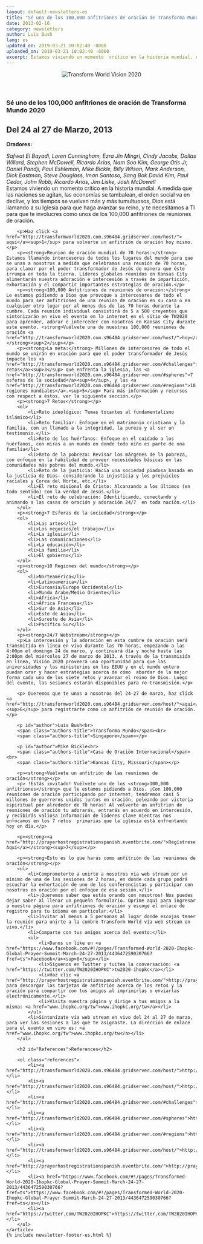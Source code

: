 ```yaml
---
layout: default-newsletters-es
title: "Sé uno de los 100,000 anfitriones de oración de Transforma Mundo 2020"
date: 2013-02-16
category: newsletters
author: Luis Bush
lang: es
updated_on: 2019-03-21 10:02:40 -8000
uploaded_on: 2019-03-21 10:02:40 -8000
excerpt: Estamos viviendo un momento  crítico en la historia mundial. A medida que las naciones se agitan, las economías se tambalean, el orden social va en declive, y los tiempos se vuelven más y más tumultuosos, Dios está llamando a su Iglesia para que haga avanzar su reino, y te necesitamos a TI para que te involucres como unos de los 100,000 anfitriones de reuniones de oración.
---
```

<article class="document-container" data-publication-date="{{page.date}}" data-uploaded-on="{{page.uploaded_on}}" data-updated-on="{{page.updated_on}}" data-category="{{page.category}}">
<div id="newsletter">
	<header style="padding: 0px; text-align: center;">
		<img style="max-width: 100%;" alt="Transform World Vision 2020" src="{{ site.baseurl }}/assets/newsletters/images/2013/02/16/header-transforma2.png">
	</header>
	<article>
	    <h1>Sé uno de los 100,000 anfitriones de oración de Transforma Mundo 2020</h1>
		<h2 id="article-date">Del <time datetime="2013-03-24">24</time> al <time datetime="2013-03-27">27 de Marzo, 2013</time></h2>
		<p id="first-paragraph"><strong> Oradores:</strong></p>
		<p><em>Safwat El Bayadi, Loren Cunningham, Ezra Jin Mingri, Cindy Jacobs, Dallas Willard, Stephen McDowell, Ricardo Arias, Nam Soo Kim, George Otis Jr, Daniel Pandji, Paul Eshleman, Mike Bickle, Billy Wilson, Mark Anderson, Dick Eastman, Steve Douglass, Iman Santoso, Sang Bok David Kim, Paul Cedar, John Robb, Ricardo Arias, Jim Liske, Josh McDowell</em><br>
Estamos viviendo un momento  crítico en la historia mundial. A medida que las naciones se agitan, las economías se tambalean, el orden social va en declive, y los tiempos se vuelven más y más tumultuosos, Dios está llamando a su Iglesia para que haga avanzar su reino, y te necesitamos a TI para que te involucres como unos de los 100,000 anfitriones de reuniones de oración.</p>


		<p>Haz click <a href="http://transformworld2020.com.s96484.gridserver.com/host/"> aquí</a><sup>1</sup> para volverte un anfitrión de oración hoy mismo.</p>
		<p><strong>Reunión de oración mundial de 70 horas:</strong> Estamos llamando intercesores de todos los lugares del mundo para que se unan a nosotros a medida que celebramos una reunión de 70 horas, para clamar por el poder transformador de Jesús de manera que éste irrumpa en toda la tierra. Líderes globales reunidos en Kansas City alimentarán nuestra adoración e intercesión a través de impartición, exhortación y el compartir importantes estrategias de oración.</p>
		<p><strong>100,000 Anfitriones de reuniones de oración:</strong> Le estamos pidiendo a Dios que provoque a intercesores de todo el mundo para ser anfitriones de una reunion de oración en su casa o en cualquier otro lugar por al menos dos de las 70 horas durante la cumbre. Cada reunión individual consistirá de 5 a 500 creyentes que sintonizarán en vivo el evento en la internet en el sitio de TW2020 para aprender, adorar e interceder con nosotros en Kansas City durante este evento. <strong>Vuélvete una de nuestras 100,000 reuniones de oración <a href="http://transformworld2020.com.s96484.gridserver.com/host/">hoy</a>.</strong><sup>2</sup></p>
		<p><strong>La meta:</strong> Millones de intercesores de todo el mundo se unirán en oración para que el poder transformador de Jesús impacte los <a href="http://transformworld2020.com.s96484.gridserver.com/#challenges">7 retos</a><sup>3</sup> que enfrenta la iglesia, las <a href="http://transformworld2020.com.s96484.gridserver.com/#spheres">7 esferas de la sociedad</a><sup>4</sup>, y las <a href="http://transformworld2020.com.s96484.gridserver.com/#regions">10 regiones mundiales</a>.<sup>5</sup> Para más información y recursos con respect a éstos, ver la siguiente sección.</p>
		<p><strong>7 Retos</strong></p>
		<ol>
			<li>Reto ideológico: Temas tocantes al fundamentalismo islámico</li>
			<li>Reto familiar: Enfoque en el matrimonio cristiano y la familia, con un llamado a la integridad, la pureza y al ser un testimonio.</li>
			<li>Reto de los huérfanos: Enfoque en el cuidado a los huérfanos, con miras a un mundo en donde todo niño es parte de una familia</li>
			<li>Reto de la pobreza: Revisar los márgenes de la pobreza, con enfoque en la habilidad de proveer necesidades básicas en las comunidades más pobres del mundo.</li>
			<li>Reto de la justicia: Hacia una sociedad piadosa basada en la justicia de Dios— considerando la injusticia y los prejuicios raciales y Corea del Norte, etc.</li>
			<li>El reto misional de Cristo: Alcanzando a los últimos (en todo sentido) con la verdad de Jesús.</li>
			<li>El reto de celebración: Identificando, conectando y animando a las casas de oración y adoración 24/7  en toda nación.</li>
		</ol>
		<p><strong>7 Esferas de la sociedad</strong></p>
		<ol>
			<li>Las artes</li>
			<li>Los negocios/el trabajo</li>
			<li>La iglesia</li>
			<li>Las comunicaciones</li>
			<li>La educación</li>
			<li>La familia</li>
			<li>El gobierno</li>
		</ol>
		<p><strong>10 Regiones del mundo</strong></p>
		<ol>
			<li>Norteamérica</li>
			<li>Latinoamérica</li>
			<li>Euroasia/Europa Occidental</li>
			<li>Mundo Árabe/Medio Oriente</li>
			<li>África</li>
			<li>África Francesa</li>
			<li>Sur de Asia</li>
			<li>Este de Asia</li>
			<li>Sureste de Asia</li>
			<li>Pacífico Sur</li>
		</ol>
		<p><strong>24/7 Webstream</strong></p>
		<p>La intercesión y la adoración en esta cumbre de oración será transmitida en línea en vivo durante las 70 horas, empezando a las 4:00pm el domingo 24 de marzo, y continuará día y noche hasta las 2:00pm del miércoles 27 de marzo de 2013. A través de la transmisión en línea, Visión 2020 proveerá una oportunidad para que las universidades y los ministerios en los EEUU y en el mundo entero puedan orar y hacer estrategias acerca de cómo  abordar de la mejor forma cada uno de los siete retos y avanzar el reino de Dios. Luego del evento, las sesiones estarán disponibles para re-transmisión.</p>

		<p> Queremos que te unas a nosotros del 24-27 de marzo, haz click <a href="http://transformworld2020.com.s96484.gridserver.com/host/">aquí</a><sup>6</sup> para registrarte como un anfitrión de reunión de oración.</p>

		<p id="author">Luis Bush<br>
		<span class="authors-title">Transforma Mundo</span><br>
		<span class="authors-title">Singapore</span></p>

		<p id="author">Mike Bickle<br>
		<span class="authors-title">Casa de Oración Internacional</span><br>
		<span class="authors-title">Kansas City, Missouri</span></p>

		<p><strong>Vuélvete un anfitrión de las reuniones de oración</strong></p>
		<p> !Estás invitado! Vuélvete uno de los <strong>100,000 anfitriones</strong> que le estamos pidiendo a Dios. ¡Con 100,000 reuniones de oración participando por internet, tendremos casi 5 millones de guerreros unidos juntos en oración, peleando por victoria espiritual por alrededor de 70 horas! Al volverte un anfitrión de reuniones de oración tu adorarás, entrarás en acuerdo en intercesión, y recibirás valiosa información de líderes clave mientras nos enfocamos en los 7 retos  primarias que la iglesia está enfrentando hoy en día.</p>

		<p><strong><a href="http://prayerhostregistrationspanish.eventbrite.com/">Regístrese Aquí</a></strong><sup>7</sup></p>

		<p><strong>Esto es lo que harás como anfitrión de las reuniones de oración</strong></p>
		<ul>
			<li>Comprometerte a unirte a nosotros via web stream por un mínimo de una de las sesiones de 2 horas, en donde cada grupo podrá escuchar la exhortación de uno de los conferencistas y participar con nosotros en oración por el enfoque de esa sesión.</li>
			<li>¡Queremos saber que estás orando con nosotros! Nos puedes dejar saber al llenar un pequeño formulario. Oprime aquí para ingresar a nuestra página para anfitriones de oración y escoge el enlace de registro para tu idioma en particular.</li>
			<li>Invitar al menos a 5 personas al lugar donde escojas tener la reunión para unirte a la cumbre Transform World vía web stream en vivo.</li>
			<li>Comparte con tus amigos acerca del evento:</li>
			<ul>
				<li>Danos un like en <a href="https://www.facebook.com/#!/pages/Transformed-World-2020-Ihopkc-Global-Prayer-Summit-March-24-27-2013/443647259030766?fref=ts">Facebook</a><sup>8</sup></li>
				<li>Síguenos en Twitter y tuitea la conversación: <a href="https://twitter.com/TW2020IHOPKC">tw2020-ihopkc</a></li>
				<li>Haz clic <a href="http://prayerhostregistrationspanish.eventbrite.com/">http://prayerhostregistrationspanish.eventbrite.com/</a> para descargar las tarjetas de anfitrión acerca de los retos y la oración para compartir con tus amigos al imprimirlas o enviarlas electrónicamente.</li>
				<li>Visita nuestra página y dirige a tus amigos a la misma: <a href="www.ihopkc.org/tw">www.ihopkc.org/tw</a></li>
			</ul>
			<li>Sintonízate vía web stream en vivo del 24 al 27 de marzo, para ver las sesiones a las que te asignaste. La dirección de enlace para el evento en vivo es: <a href="www.ihopkc.org/tw">www.ihopkc.org/tw</a></li>
		</ul>

		<h2 id="References">References</h2>

		<ol class="references">
			<li><a href="http://transformworld2020.com.s96484.gridserver.com/host/">http://transformworld2020.com.s96484.gridserver.com/host/</a></li>
			<li><a href="http://transformworld2020.com.s96484.gridserver.com/host/">http://transformworld2020.com.s96484.gridserver.com/host/</a></li>
			<li><a href="http://transformworld2020.com.s96484.gridserver.com/#challenges">http://transformworld2020.com.s96484.gridserver.com/#challenges</a></li>
			<li><a href="http://transformworld2020.com.s96484.gridserver.com/#spheres">http://transformworld2020.com.s96484.gridserver.com/#spheres</a></li>
			<li><a href="http://transformworld2020.com.s96484.gridserver.com/#regions">http://transformworld2020.com.s96484.gridserver.com/#regions</a></li>
			<li><a href="http://transformworld2020.com.s96484.gridserver.com/host/">http://transformworld2020.com.s96484.gridserver.com/host/</a></li>
			<li><a href="http://prayerhostregistrationspanish.eventbrite.com/">http://prayerhostregistrationspanish.eventbrite.com/</a></li>
			<li><a href="https://www.facebook.com/#!/pages/Transformed-World-2020-Ihopkc-Global-Prayer-Summit-March-24-27-2013/443647259030766?fref=ts">https://www.facebook.com/#!/pages/Transformed-World-2020-Ihopkc-Global-Prayer-Summit-March-24-27-2013/443647259030766?fref=ts</a></li>
			<li><a href="https://twitter.com/TW2020IHOPKC">https://twitter.com/TW2020IHOPKC</a></li>
		</ol>
	</article>
	{% include newsletter-footer-es.html %}
</div>
</article>
